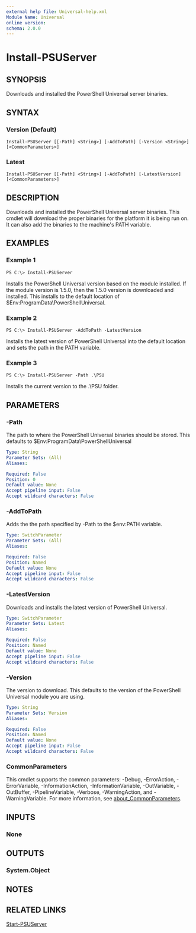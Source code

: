 ```yaml
---
external help file: Universal-help.xml
Module Name: Universal
online version:
schema: 2.0.0
---
```


# Install-PSUServer

## SYNOPSIS

Downloads and installed the PowerShell Universal server binaries. 

## SYNTAX

### Version (Default)
```
Install-PSUServer [[-Path] <String>] [-AddToPath] [-Version <String>] [<CommonParameters>]
```

### Latest
```
Install-PSUServer [[-Path] <String>] [-AddToPath] [-LatestVersion] [<CommonParameters>]
```

## DESCRIPTION

Downloads and installed the PowerShell Universal server binaries. This cmdlet will download the proper binaries for the platform it is being run on. It can also add the binaries to the machine's PATH variable. 

## EXAMPLES

### Example 1
```
PS C:\> Install-PSUServer
```

Installs the PowerShell Universal version based on the module installed. If the module version is 1.5.0, then the 1.5.0 version is downloaded and installed. This installs to the default location of $Env:ProgramData\PowerShellUniversal. 

### Example 2
```
PS C:\> Install-PSUServer -AddToPath -LatestVersion
```

Installs the latest version of PowerShell Universal into the default location and sets the path in the PATH variable. 

### Example 3
```
PS C:\> Install-PSUServer -Path .\PSU
```

Installs the current version to the .\PSU folder. 

## PARAMETERS

### -Path

The path to where the PowerShell Universal binaries should be stored. This defaults to $Env:ProgramData\PowerShellUniversal

```yaml
Type: String
Parameter Sets: (All)
Aliases:

Required: False
Position: 0
Default value: None
Accept pipeline input: False
Accept wildcard characters: False
```

### -AddToPath

Adds the the path specified by -Path to the $env:PATH variable. 

```yaml
Type: SwitchParameter
Parameter Sets: (All)
Aliases:

Required: False
Position: Named
Default value: None
Accept pipeline input: False
Accept wildcard characters: False
```

### -LatestVersion

Downloads and installs the latest version of PowerShell Universal. 

```yaml
Type: SwitchParameter
Parameter Sets: Latest
Aliases:

Required: False
Position: Named
Default value: None
Accept pipeline input: False
Accept wildcard characters: False
```

### -Version

The version to download. This defaults to the version of the PowerShell Universal module you are using. 

```yaml
Type: String
Parameter Sets: Version
Aliases:

Required: False
Position: Named
Default value: None
Accept pipeline input: False
Accept wildcard characters: False
```

### CommonParameters
This cmdlet supports the common parameters: -Debug, -ErrorAction, -ErrorVariable, -InformationAction, -InformationVariable, -OutVariable, -OutBuffer, -PipelineVariable, -Verbose, -WarningAction, and -WarningVariable. For more information, see [about_CommonParameters](http://go.microsoft.com/fwlink/?LinkID=113216).

## INPUTS

### None
## OUTPUTS

### System.Object
## NOTES

## RELATED LINKS

[Start-PSUServer](Start-PSUServer.md)